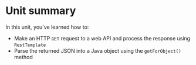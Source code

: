 # Unit summary

In this unit, you've learned how to:

-   Make an HTTP `GET` request to a web API and process the response using `RestTemplate`
-   Parse the returned JSON into a Java object using the `getForObject()` method